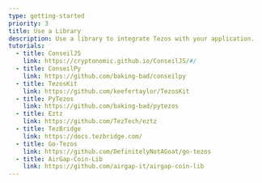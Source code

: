 ```yaml
---
type: getting-started
priority: 3
title: Use a Library
description: Use a library to integrate Tezos with your application.
tutorials:
  - title: ConseilJS
    link: https://cryptonomic.github.io/ConseilJS/#/
  - title: ConseilPy
    link: https://github.com/baking-bad/conseilpy
  - title: TezosKit
    link: https://github.com/keefertaylor/TezosKit
  - title: PyTezos
    link: https://github.com/baking-bad/pytezos
  - title: Eztz
    link: https://github.com/TezTech/eztz
  - title: TezBridge
    link: https://docs.tezbridge.com/
  - title: Go-Tezos
    link: https://github.com/DefinitelyNotAGoat/go-tezos
  - title: AirGap-Coin-Lib
    link: https://github.com/airgap-it/airgap-coin-lib
---
```

